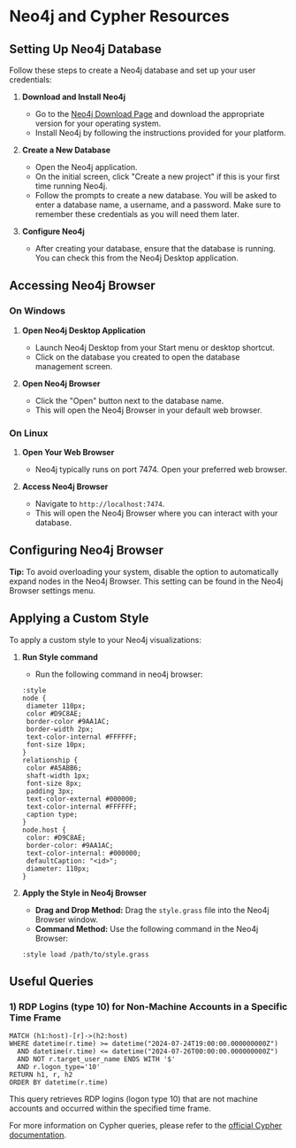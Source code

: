 # Neo4j and Cypher Resources

## Setting Up Neo4j Database

Follow these steps to create a Neo4j database and set up your user credentials:

1. **Download and Install Neo4j**
   - Go to the [Neo4j Download Page](https://neo4j.com/download/) and download the appropriate version for your operating system.
   - Install Neo4j by following the instructions provided for your platform.

2. **Create a New Database**
   - Open the Neo4j application.
   - On the initial screen, click "Create a new project" if this is your first time running Neo4j.
   - Follow the prompts to create a new database. You will be asked to enter a database name, a username, and a password. Make sure to remember these credentials as you will need them later.

3. **Configure Neo4j**
   - After creating your database, ensure that the database is running. You can check this from the Neo4j Desktop application.

## Accessing Neo4j Browser

### On Windows

1. **Open Neo4j Desktop Application**
   - Launch Neo4j Desktop from your Start menu or desktop shortcut.
   - Click on the database you created to open the database management screen.

2. **Open Neo4j Browser**
   - Click the "Open" button next to the database name.
   - This will open the Neo4j Browser in your default web browser.

### On Linux

1. **Open Your Web Browser**
   - Neo4j typically runs on port 7474. Open your preferred web browser.

2. **Access Neo4j Browser**
   - Navigate to `http://localhost:7474`.
   - This will open the Neo4j Browser where you can interact with your database.

## Configuring Neo4j Browser

**Tip:** To avoid overloading your system, disable the option to automatically expand nodes in the Neo4j Browser. This setting can be found in the Neo4j Browser settings menu.

## Applying a Custom Style

To apply a custom style to your Neo4j visualizations:

1. **Run Style command**
   - Run the following command in neo4j browser:

    ```plaintext
   :style
   node {
     diameter 110px;
     color #D9C8AE;
     border-color #9AA1AC;
     border-width 2px;
     text-color-internal #FFFFFF;
     font-size 10px;
   }
   relationship {
     color #A5ABB6;
     shaft-width 1px;
     font-size 8px;
     padding 3px;
     text-color-external #000000;
     text-color-internal #FFFFFF;
     caption type;
   }
   node.host {
     color: #D9C8AE;
     border-color: #9AA1AC;
     text-color-internal: #000000;
     defaultCaption: "<id>";
     diameter: 110px;
   }
    ```

2. **Apply the Style in Neo4j Browser**
   - **Drag and Drop Method:** Drag the `style.grass` file into the Neo4j Browser window.
   - **Command Method:** Use the following command in the Neo4j Browser:

    ```cypher
    :style load /path/to/style.grass
    ```

## Useful Queries

### 1) RDP Logins (type 10) for Non-Machine Accounts in a Specific Time Frame

```cypher
MATCH (h1:host)-[r]->(h2:host)
WHERE datetime(r.time) >= datetime("2024-07-24T19:00:00.000000000Z")
  AND datetime(r.time) <= datetime("2024-07-26T00:00:00.000000000Z")
  AND NOT r.target_user_name ENDS WITH '$'
  AND r.logon_type='10'
RETURN h1, r, h2
ORDER BY datetime(r.time)
 ```

This query retrieves RDP logins (logon type 10) that are not machine accounts and occurred within the specified time frame.

For more information on Cypher queries, please refer to the [official Cypher documentation](https://neo4j.com/docs/cypher-manual/current/).
